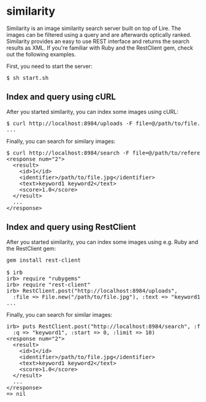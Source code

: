 
# similarity

Similarity is an image similarity search server built on top of Lire.
The images can be filtered using a query and are afterwards optically ranked.
Similarity provides an easy to use REST interface and returns the search results as XML.
If you're familiar with Ruby and the RestClient gem, check out the following examples.

First, you need to start the server:

<pre>
$ sh start.sh
</pre>

## Index and query using cURL

After you started similarity, you can index some images using cURL:

<pre>
$ curl http://localhost:8984/uploads -F file=@/path/to/file.jpg -F "text=keyword1 keyword2" -F id=1
...
</pre>

Finally, you can search for similary images:

<pre>
$ curl http://localhost:8984/search -F file=@/path/to/reference.jpg -F q=keyword1 -F start=0 -F limit=10
&lt;response num="2"&gt;
  &lt;result&gt;
    &lt;id&gt;1&lt;/id&gt;
    &lt;identifier&gt;/path/to/file.jpg&lt;/identifier&gt;
    &lt;text&gt;keyword1 keyword2&lt;/text&gt;
    &lt;score&gt;1.0&lt;/score&gt;
  &lt;/result&gt;
  ...
&lt;/response&gt;
</pre>

## Index and query using RestClient

After you started similarity, you can index some images using e.g. Ruby and the RestClient gem:

<pre>
gem install rest-client

$ irb
irb> require "rubygems"
irb> require "rest-client"
irb> RestClient.post("http://localhost:8984/uploads",
  :file => File.new("/path/to/file.jpg"), :text => "keyword1 keyword2", :id => 1) 
...
</pre>

Finally, you can search for similar images:

<pre>
irb> puts RestClient.post("http://localhost:8984/search", :file => File.new("/path/to/reference.jpg"),
  :q => "keyword1", :start => 0, :limit => 10)
&lt;response num="2"&gt;
  &lt;result&gt;
    &lt;id&gt;1&lt;/id&gt;
    &lt;identifier&gt;/path/to/file.jpg&lt;/identifier&gt;
    &lt;text&gt;keyword1 keyword2&lt;/text&gt;
    &lt;score&gt;1.0&lt;/score&gt;
  &lt;/result&gt;
  ...
&lt;/response&gt;
=> nil
</pre>

